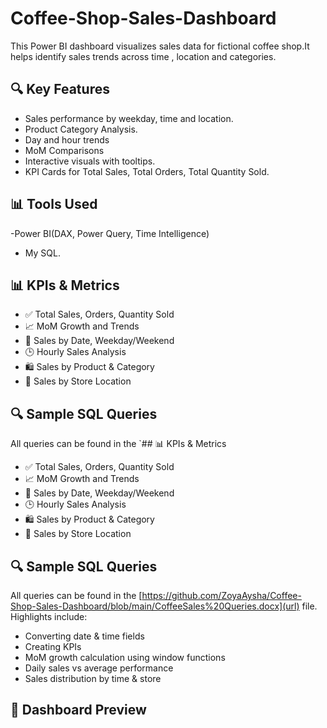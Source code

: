 # Coffee-Shop-Sales-Dashboard
This Power BI dashboard visualizes sales data for fictional coffee shop.It helps identify sales trends across time , location and categories.

## 🔍 Key Features ##

- Sales performance by weekday, time and location.
- Product Category Analysis.
- Day and hour trends
- MoM Comparisons
- Interactive visuals with tooltips.
- KPI Cards for Total Sales, Total Orders, Total Quantity Sold.

## 📊 Tools Used ##

-Power BI(DAX, Power Query, Time Intelligence)
- My SQL.

## 📊 KPIs & Metrics

- ✅ Total Sales, Orders, Quantity Sold
- 📈 MoM Growth and Trends
- 📅 Sales by Date, Weekday/Weekend
- 🕒 Hourly Sales Analysis
- 🛍️ Sales by Product & Category
- 🏪 Sales by Store Location

## 🔍 Sample SQL Queries

All queries can be found in the `## 📊 KPIs & Metrics

- ✅ Total Sales, Orders, Quantity Sold
- 📈 MoM Growth and Trends
- 📅 Sales by Date, Weekday/Weekend
- 🕒 Hourly Sales Analysis
- 🛍️ Sales by Product & Category
- 🏪 Sales by Store Location

## 🔍 Sample SQL Queries

All queries can be found in the [https://github.com/ZoyaAysha/Coffee-Shop-Sales-Dashboard/blob/main/CoffeeSales%20Queries.docx](url) file. Highlights include:

- Converting date & time fields
- Creating KPIs
- MoM growth calculation using window functions
- Daily sales vs average performance
- Sales distribution by time & store

## 📸 Dashboard Preview

